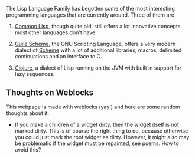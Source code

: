 The Lisp Language Family has begotten some of the most interesting programming languages that are
currently around.  Three of them are

  1. [Common Lisp][CL], though quite old, still offers a lot innovative concepts most other
  languages don't have.

  2. [Guile Scheme][guile], the GNU Scripting Language, offers a very modern dialect of
  [Scheme][scheme] with a lot of additional libraries, macros, delimited continuations and an
  interface to C.

  3. [Clojure][clojure], a dialect of Lisp running on the JVM with built in support for lazy
  sequences.

[CL]: http://en.wikipedia.org/wiki/Common_Lisp "Common Lisp"
[guile]: http://www.gnu.org/s/guile/ "Guile Scheme"
[scheme]: http://www.schemers.org "Scheme in general"
[clojure]: http://www.clojure.org "Clojure"


## Thoughts on Weblocks

This webpage is made with weblocks (yay!) and here are some random thoughts about it.

* If you make a children of a widget dirty, then the widget itself is not marked dirty.  This is of
  course the right thing to do, because otherwise you could just mark the root widget as dirty.
  However, it might also may be problematic if the widget must be repainted, see poems.  How to
  avoid this?
